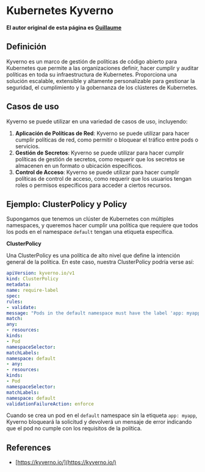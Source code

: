 # Kubernetes Kyverno

**El autor original de esta página es** [**Guillaume**](https://www.linkedin.com/in/guillaume-chapela-ab4b9a196)

## Definición&#x20;

Kyverno es un marco de gestión de políticas de código abierto para Kubernetes que permite a las organizaciones definir, hacer cumplir y auditar políticas en toda su infraestructura de Kubernetes. Proporciona una solución escalable, extensible y altamente personalizable para gestionar la seguridad, el cumplimiento y la gobernanza de los clústeres de Kubernetes.

## Casos de uso

Kyverno se puede utilizar en una variedad de casos de uso, incluyendo:

1. **Aplicación de Políticas de Red**: Kyverno se puede utilizar para hacer cumplir políticas de red, como permitir o bloquear el tráfico entre pods o servicios.
2. **Gestión de Secretos**: Kyverno se puede utilizar para hacer cumplir políticas de gestión de secretos, como requerir que los secretos se almacenen en un formato o ubicación específicos.
3. **Control de Acceso**: Kyverno se puede utilizar para hacer cumplir políticas de control de acceso, como requerir que los usuarios tengan roles o permisos específicos para acceder a ciertos recursos.

## **Ejemplo: ClusterPolicy y Policy**

Supongamos que tenemos un clúster de Kubernetes con múltiples namespaces, y queremos hacer cumplir una política que requiere que todos los pods en el namespace `default` tengan una etiqueta específica.

**ClusterPolicy**

Una ClusterPolicy es una política de alto nivel que define la intención general de la política. En este caso, nuestra ClusterPolicy podría verse así:
```yaml
apiVersion: kyverno.io/v1
kind: ClusterPolicy
metadata:
name: require-label
spec:
rules:
- validate:
message: "Pods in the default namespace must have the label 'app: myapp'"
match:
any:
- resources:
kinds:
- Pod
namespaceSelector:
matchLabels:
namespace: default
- any:
- resources:
kinds:
- Pod
namespaceSelector:
matchLabels:
namespace: default
validationFailureAction: enforce
```
Cuando se crea un pod en el `default` namespace sin la etiqueta `app: myapp`, Kyverno bloqueará la solicitud y devolverá un mensaje de error indicando que el pod no cumple con los requisitos de la política.

## References

* [https://kyverno.io/](https://kyverno.io/)
